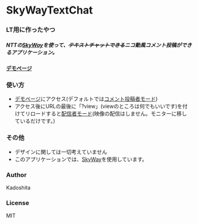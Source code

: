 # SkyWayTextChat

### LT用に作ったやつ

##### NTTの[SkyWay](https://nttcom.github.io/skyway/)を使って、~~テキストチャットできる~~ニコ動風コメント投稿ができるアプリケーション。

#### [デモページ](https://kadoshita.github.io/SkyWayTextChat/)

### 使い方

* [デモページ](https://kadoshita.github.io/SkyWayTextChat/)にアクセス(デフォルトでは[コメント投稿者モード](https://kadoshita.github.io/SkyWayTextChat/))
* アクセス後にURLの最後に「?view」(viewのところは何でもいいです)を付けてリロードすると[配信者モード](https://kadoshita.github.io/SkyWayTextChat/?view)(映像の配信はしません。モニターに移しているだけです。)

### その他
* デザインに関しては一切考えていません
* このアプリケーションでは、[SkyWay](https://nttcom.github.io/skyway/)を使用しています。

### Author

Kadoshita

### License

MIT
